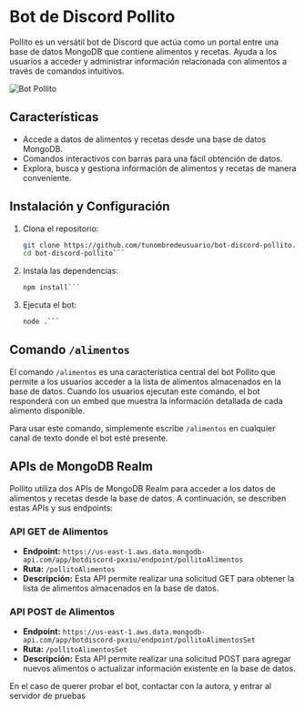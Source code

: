 # Bot de Discord Pollito

Pollito es un versátil bot de Discord que actúa como un portal entre una base de datos MongoDB que contiene alimentos y recetas. Ayuda a los usuarios a acceder y administrar información relacionada con alimentos a través de comandos intuitivos.

![Bot Pollito](https://i.imgflip.com/1um67c.jpg?a469488)

## Características

- Accede a datos de alimentos y recetas desde una base de datos MongoDB.
- Comandos interactivos con barras para una fácil obtención de datos.
- Explora, busca y gestiona información de alimentos y recetas de manera conveniente.

## Instalación y Configuración

1. Clona el repositorio:
   ```sh
   git clone https://github.com/tunombredeusuario/bot-discord-pollito.git
   cd bot-discord-pollito```
2. Instala las dependencias:
   ```sh
   npm install```
3. Ejecuta el bot:
   ```sh
   node .```

## Comando `/alimentos`

El comando `/alimentos` es una característica central del bot Pollito que permite a los usuarios acceder a la lista de alimentos almacenados en la base de datos. Cuando los usuarios ejecutan este comando, el bot responderá con un embed que muestra la información detallada de cada alimento disponible.

Para usar este comando, simplemente escribe `/alimentos` en cualquier canal de texto donde el bot esté presente.

## APIs de MongoDB Realm

Pollito utiliza dos APIs de MongoDB Realm para acceder a los datos de alimentos y recetas desde la base de datos. A continuación, se describen estas APIs y sus endpoints:

### API GET de Alimentos

- **Endpoint:** `https://us-east-1.aws.data.mongodb-api.com/app/botdiscord-pxxiu/endpoint/pollitoAlimentos`
- **Ruta:** `/pollitoAlimentos`
- **Descripción:** Esta API permite realizar una solicitud GET para obtener la lista de alimentos almacenados en la base de datos.

### API POST de Alimentos

- **Endpoint:** `https://us-east-1.aws.data.mongodb-api.com/app/botdiscord-pxxiu/endpoint/pollitoAlimentosSet`
- **Ruta:** `/pollitoAlimentosSet`
- **Descripción:** Esta API permite realizar una solicitud POST para agregar nuevos alimentos o actualizar información existente en la base de datos.

En el caso de querer probar el bot, contactar con la autora, y entrar al servidor de pruebas
